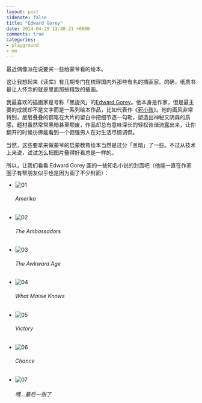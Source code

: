 ```yaml
---
layout: post
sidenote: false
title: "Edward Gorey"
date: 2014-04-29 13:48:21 +0800
comments: true
categories:
- playground
- mm
---
```


最近偶像派在说要买一些给蒙爷看的绘本。

这让我想起来《读库》有几期专门在梳理国内外那些有名的插画家。的确，纸质书最让人怀念的就是里面那些精致的插画。

我最喜欢的插画家是号称「黑旋风」的[Edward Gorey](http://en.wikipedia.org/wiki/Edward_Gorey)。他本身是作家，但是最主要的成就却不是文字而是一系列绘本作品，比如代表作《[死小孩](http://www.douban.com/photos/album/34618766/?start=0)》。他的画风非常特别，层层叠叠的钢笔在大片的留白中把细节逐一勾勒，塑造出神秘又阴森的质感。题材虽然常常黑暗甚至颓废，作品却总有意味深长的轻松诙谐流露出来，让你翻开的时候彷佛能看到一个倔强男人在对生活尽情调侃。

当然，这些要拿来做蒙爷的启蒙教育绘本当然是过分「黑暗」了一些。不过从技术上来说，试试怎么把图片叠得好看总是一样的。


所以，让我们看看 Edward Gorey 画的一些知名小说的封面吧（他能一直在作家圈子有帮朋友似乎也是因为画了不少封面）：
<link rel="stylesheet" type="text/css" href="{{ site.static_base }}/downloads/static/css/elasticstack_slider.css" />

<div class="slider-container">
    <ul id="elasticstack" class="elasticstack">
        <li><img src="{{ site.static_base }}/downloads/images/2014_04/edward_gorey/gorey_kafka.jpg" alt="01"/><h6>Amerika</h6></li>
        <li><img src="{{ site.static_base }}/downloads/images/2014_04/edward_gorey/gorey_james2.jpg" alt="02"/><h6>The Ambassadors</h6></li>
        <li><img src="{{ site.static_base }}/downloads/images/2014_04/edward_gorey/gorey_james3.jpg" alt="03"/><h6>The Awkward Age</h6></li>
        <li><img src="{{ site.static_base }}/downloads/images/2014_04/edward_gorey/gorey_james4.jpg" alt="04"/><h6>What Maisie Knows</h6></li>
        <li><img src="{{ site.static_base }}/downloads/images/2014_04/edward_gorey/gorey_conrad1.jpg" alt="05"/><h6>Victory</h6></li>
        <li><img src="{{ site.static_base }}/downloads/images/2014_04/edward_gorey/gorey_conrad2.jpg" alt="06"/><h6>Chance</h6></li>
        <li><img src="{{ site.static_base }}/downloads/images/2014_04/edward_gorey/gorey_gogol1.jpg" alt="07"/><h6>喂...最后一张了</h6></li>
    </ul>
</div><!-- /container -->

<script src="{{ site.static_base }}/downloads/static/js/draggabilly.pkgd.min.js"></script>
<script src="{{ site.static_base }}/downloads/static/js/modernizr.custom.js"></script>
<script src="{{ site.static_base }}/downloads/static/js/elastiStack.js"></script>
<script>
    new ElastiStack( document.getElementById( 'elasticstack' ) );
</script>
